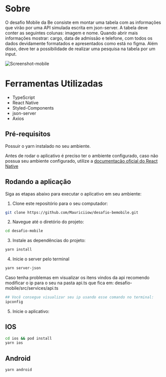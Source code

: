 # Sobre

O desafio Mobile da Be consiste em montar uma tabela com as informações que virão por uma API simulada escrita em json-server.
A tabela deve conter as seguintes colunas: imagem e nome.
Quando abrir mais informações mostrar: cargo, data de admissão e telefone, com todos os dados devidamente formatados e apresentados como está no figma. Além disso, deve ter a possibilidade de realizar uma pesquisa na tabela por um input.

![Screenshot-mobile](https://user-images.githubusercontent.com/1697362/194322705-faf9fbbe-ce38-4c17-93f6-50750e68e542.png)

# Ferramentas Utilizadas

- TypeScript
- React Native
- Styled-Components
- json-server
- Axios

## Pré-requisitos

Possuir o yarn instalado no seu ambiente.

Antes de rodar o aplicativo é preciso ter o ambiente configurado, caso não possua seu ambiente configurado, utilize a [documentacão oficial do React Native](https://reactnative.dev/docs/environment-setup)

## Rodando a aplicação

Siga as etapas abaixo para executar o aplicativo em seu ambiente:

1. Clone este repositório para o seu computador:

```bash
git clone https://github.com/Mauriciiow/desafio-bemobile.git
```

2. Navegue até o diretório do projeto:

```bash
cd desafio-mobile
```

3. Instale as dependências do projeto:

```bash
yarn install
```

4. Inicie o server pelo terminal

```bash
yarn server-json
```

Caso tenha problemas em visualizar os itens vindos da api recomendo modificar o ip para o seu na pasta api.ts que fica em: desafio-mobile/src/services/api.ts

```bash
## Você consegue visualizar seu ip usando esse comando no terminal:
ipconfig
```

5. Inicie o aplicativo:

## IOS

```bash
cd ios && pod install
yarn ios
```

## Android

```bash
yarn android
```
